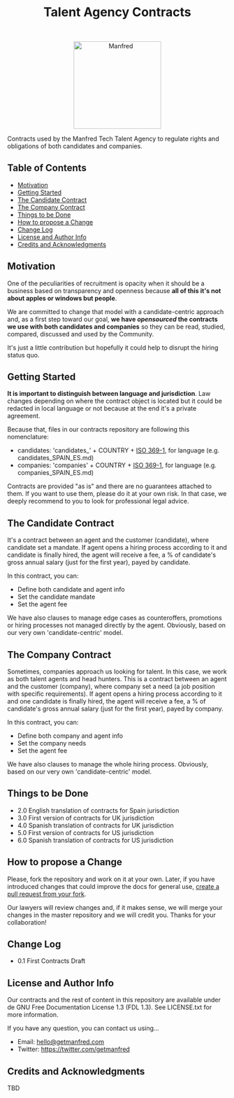 <h1 align="center"> Talent Agency Contracts </h1> <br>
<p align="center">
  <a href="https://www.getmanfred.com/">
    <img alt="Manfred" title="Manfred" src="https://pbs.twimg.com/profile_images/946845160004112384/ap8_xjIa_400x400.jpg" width="200">
  </a>
</p>


Contracts used by the Manfred Tech Talent Agency to regulate rights and obligations of both candidates and companies.

## Table of Contents

- [Motivation](#motivation)
- [Getting Started](#getting-started)
- [The Candidate Contract](#the-candidate-contract)
- [The Company Contract](#the-company-contract)
- [Things to be Done](#things-to-be-done)
- [How to propose a Change](#how-to-propose-a-change)
- [Change Log](#change-log)
- [License and Author Info](#license-and-author-info)
- [Credits and Acknowledgments](#credits-and-acknowledgments)

## Motivation

One of the peculiarities of recruitment is opacity when it should be a business based on transparency and openness because **all of this it's not about apples or windows but people**.

We are committed to change that model with a candidate-centric approach and, as a first step toward our goal, **we have *opensourced* the contracts we use with both candidates and companies** so they can be read, studied, compared, discussed and used by the Community.

It's just a little contribution but hopefully it could help to disrupt the hiring status quo.

## Getting Started

**It is important to distinguish between language and jurisdiction**. Law changes depending on where the contract object is located but it could be redacted in local language or not because at the end it's a private agreement.

Because that, files in our contracts repository are following this nomenclature:

* candidates: 'candidates_' + COUNTRY + [ISO 369-1](https://en.wikipedia.org/wiki/ISO_639-1), for language (e.g. candidates_SPAIN_ES.md)
* companies: 'companies' + COUNTRY + [ISO 369-1](https://en.wikipedia.org/wiki/ISO_639-1), for language (e.g. companies_SPAIN_ES.md)

Contracts are provided "as is" and there are no guarantees attached to them. If you want to use them, please do it at your own risk. In that case, we deeply recommend to you to look for professional legal advice.

## The Candidate Contract

It's a contract between an agent and the customer (candidate), where candidate set a mandate. If agent opens a hiring process according to it and candidate is finally hired, the agent will receive a fee, a % of candidate's gross annual salary (just for the first year), payed by candidate. 

In this contract, you can:

* Define both candidate and agent info
* Set the candidate mandate
* Set the agent fee

We have also clauses to manage edge cases as counteroffers, promotions or hiring processes not managed directly by the agent. Obviously, based on our very own 'candidate-centric' model.


## The Company Contract

Sometimes, companies approach us looking for talent. In this case, we work as both talent agents and head hunters. This is a contract between an agent and the customer (company), where company set a need (a job position with specific requirements). If agent opens a hiring process according to it and one candidate is finally hired, the agent will receive a fee, a % of candidate's gross annual salary (just for the first year), payed by company. 

In this contract, you can:

* Define both company and agent info
* Set the company needs
* Set the agent fee

We have also clauses to manage the whole hiring process. Obviously, based on our very own 'candidate-centric' model.

## Things to be Done

* 2.0 English translation of contracts for Spain jurisdiction
* 3.0 First version of contracts for UK jurisdiction
* 4.0 Spanish translation of contracts for UK jurisdiction
* 5.0 First version of contracts for US jurisdiction
* 6.0 Spanish translation of contracts for US jurisdiction

## How to propose a Change

Please, fork the repository and work on it at your own. Later, if you have introduced changes that could improve the docs for general use, [create a pull request from your fork](https://help.github.com/articles/creating-a-pull-request-from-a-fork/).

Our lawyers will review changes and, if it makes sense, we will merge your changes in the master repository and we will credit you. Thanks for your collaboration!

## Change Log

* 0.1 First Contracts Draft

## License and Author Info

Our contracts and the rest of content in this repository are available under de GNU Free Documentation License 1.3 (FDL 1.3). See LICENSE.txt for more information.

If you have any question, you can contact us using...

* Email: hello@getmanfred.com
* Twitter: https://twitter.com/getmanfred


## Credits and Acknowledgments

TBD